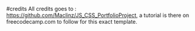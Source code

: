 #credits
All credits goes to : https://github.com/Maclinz/JS_CSS_PortfolioProject, a tutorial is there on freecodecamp.com to follow for this exact template.
